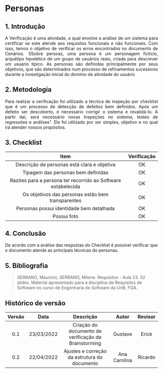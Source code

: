 # Personas

## 1. Introdução

<p style="text-align: justify;"> A Verificação é uma atividade, a qual envolve a análise de um sistema para certificar se este atende aos requisitos funcionais e não funcionais. Com isso, temos o objetivo de verificar os erros encontrados no documento de Cenários. SSobre persoas, uma persona é um personagem fictício, arquétipo hipotético de um grupo de usuários reais, criada para descrever um usuário típico. As personas são definidas principalmente por seus objetivos, que são determinados num processo de refinamentos sucessivos durante a investigação inicial do domínio de atividade do usuário
</p>

## 2. Metodologia

<p style="text-align: justify;">Para realizar a verificação foi utilizado a técnica de inspeção por checklist que é um processo de detecção de defeitos bem definidos. Após um defeito ser descoberto, é necessário corrigir o sistema e revalidá-lo. A partir daí, será necessário novas Inspeções no sistema, testes de regressões e análises". Ele foi utilizado por ser simples, objetivo e no qual irá atender nossos propósitos.
</p>

## 3. Checklist

|                             Item                             | Verificação |
| :----------------------------------------------------------: | :---------: |
|         Descrição de personas está clara e objetiva          |     OK      |
|              Tipagem das personas bem definidas              |     OK      |
| Razões para a persona ter recorrido ao Software estabelecida |     OK      |
|      Os objetivos das personas estão bem transparentes       |     OK      |
|           Personas possui identidade bem detalhada           |     OK      |
|                         Possui foto                          |     OK      |

## 4. Conclusão

De acordo com a análise das respostas do Checklist é possível verificar que o documento atende as principais técnicas do personas.

## 5. Bibliografia

> SERRANO, Maurício; SERRANO, Milene. Requisitos - Aula 23. 52 slides. Material apresentado para a disciplina de Requisitos de Software no curso de Engenharia de Software da UnB, FGA.

## Histórico de versão

| Versão |    Data    |                      Descrição                       |  Autor  | Revisor |
| :----: | :--------: | :--------------------------------------------------: | :-----: | :-----: |
|  0.1   | 23/03/2022 | Criação do documento de verificação de Brainstorming | Gustave |  Erick  |
| 0.2 | 22/04/2022 | Ajustes e correção da estrutura do documento | Ana Carolina | Ricardo  |
